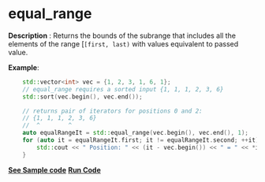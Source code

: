 # equal_range

**Description** : Returns the bounds of the subrange that includes all the elements of the range [`[first, last)` with values equivalent to passed value.

**Example**:
```cpp
    std::vector<int> vec = {1, 2, 3, 1, 6, 1};
    // equal_range requires a sorted input {1, 1, 1, 2, 3, 6}
    std::sort(vec.begin(), vec.end());

    // returns pair of iterators for positions 0 and 2:
    // {1, 1, 1, 2, 3, 6}
    //  ^        ^
    auto equalRangeIt = std::equal_range(vec.begin(), vec.end(), 1); 
    for (auto it = equalRangeIt.first; it != equalRangeIt.second; ++it) {
        std::cout << " Position: " << (it - vec.begin()) << " = " << *it << std::endl;
    }

```
**[See Sample code](../snippets/algorithm/equal_range.cpp)**
**[Run Code](https://rextester.com/ZYGGE30271)**
